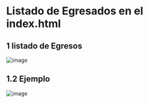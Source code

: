 # Listado de Egresados en el index.html

## 1 listado de Egresos

![image](https://user-images.githubusercontent.com/31961588/201483171-baf47b9b-97c8-4ea6-9c12-9ff8b22a7e03.png)

## 1.2 Ejemplo

![image](https://user-images.githubusercontent.com/31961588/201483205-fc95d0a5-ad76-4b26-b924-ddb787c1f635.png)

